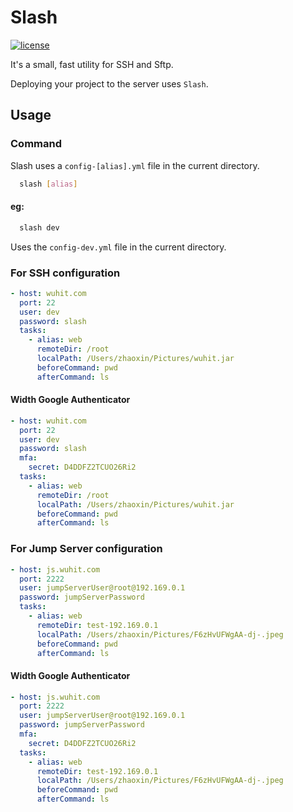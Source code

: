 # Slash
<a href="https://github.com/Rich-Harris/magic-string/blob/main/LICENSE.md">
  <img src="https://github.com/wuhit/slash/blob/main/assets/license.svg" alt="license">
</a>

It's a small, fast utility for SSH and Sftp.

Deploying your project to the server uses `Slash`.

## Usage

### Command

Slash uses a `config-[alias].yml` file in the current directory.

```bash
  slash [alias]
```
#### eg:
```bash
  slash dev
```
Uses the `config-dev.yml` file in the current directory.


### For SSH configuration

```yaml
- host: wuhit.com
  port: 22
  user: dev
  password: slash
  tasks:
    - alias: web
      remoteDir: /root
      localPath: /Users/zhaoxin/Pictures/wuhit.jar
      beforeCommand: pwd
      afterCommand: ls
```

#### Width Google Authenticator

```yaml
- host: wuhit.com
  port: 22
  user: dev
  password: slash
  mfa:
    secret: D4DDFZ2TCUO26Ri2
  tasks:
    - alias: web
      remoteDir: /root
      localPath: /Users/zhaoxin/Pictures/wuhit.jar
      beforeCommand: pwd
      afterCommand: ls
```


### For Jump Server configuration

```yaml
- host: js.wuhit.com
  port: 2222
  user: jumpServerUser@root@192.169.0.1
  password: jumpServerPassword
  tasks:
    - alias: web
      remoteDir: test-192.169.0.1
      localPath: /Users/zhaoxin/Pictures/F6zHvUFWgAA-dj-.jpeg
      beforeCommand: pwd
      afterCommand: ls
```

#### Width Google Authenticator

```yaml
- host: js.wuhit.com
  port: 2222
  user: jumpServerUser@root@192.169.0.1
  password: jumpServerPassword
  mfa:
    secret: D4DDFZ2TCUO26Ri2
  tasks:
    - alias: web
      remoteDir: test-192.169.0.1
      localPath: /Users/zhaoxin/Pictures/F6zHvUFWgAA-dj-.jpeg
      beforeCommand: pwd
      afterCommand: ls
```